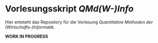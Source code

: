 # Vorlesungsskript *QMd(W-)Info*

Hier entsteht das Repository für die Vorlesung *Quantitative Methoden der (Wirtschafts-)Informatik*.

**WORK IN PROGRESS**
